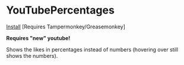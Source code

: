 # YouTubePercentages

<a href="https://github.com/NoahvdAa/UserScripts/raw/master/YoutubePercentages/youtubepercentages.user.js" target="_blank">Install</a> [Requires Tampermonkey/Greasemonkey]

**Requires "new" youtube!**

Shows the likes in percentages instead of numbers (hovering over still shows the numbers).
